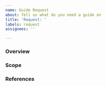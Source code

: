 ```yaml
---
name: Guide Request
about: Tell us what do you need a guide on
title: 'Request: '
labels: request
assignees: ''

---
```


### Overview

<!-- Describe what this guide is for and why it's needed -->

### Scope

<!-- What would be the scope of the guide -->

### References

<!-- Reference any related issues, topics, guides, recommendations, external links -->
